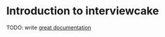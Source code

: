 # Introduction to interviewcake

TODO: write [great documentation](http://jacobian.org/writing/what-to-write/)
